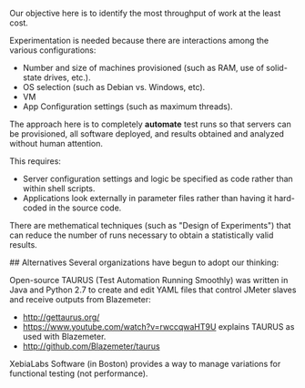 Our objective here is to identify the most throughput of work at the least cost.

Experimentation is needed because there are interactions among the various configurations:

  * Number and size of machines provisioned (such as RAM, use of solid-state drives, etc.).
  * OS selection (such as Debian vs. Windows, etc).
  * VM
  * App Configuration settings (such as maximum threads).

The approach here is to completely <strong>automate</strong> test runs so that
servers can be provisioned, all software deployed, and results obtained and analyzed
without human attention.

This requires:

  * Server configuration settings and logic be specified as code rather than within shell scripts.
  * Applications look externally in parameter files rather than having it hard-coded in the source code.

There are methematical techniques (such as "Design of Experiments") that can reduce the number of runs
necessary to obtain a statistically valid results.


<a id="Alternatives">
## Alternatives</a>
Several organizations have begun to adopt our thinking:

Open-source TAURUS (Test Automation Running Smoothly) was 
written in Java and Python 2.7 to create and edit YAML files that control JMeter slaves
and receive outputs from Blazemeter:

   * http://gettaurus.org/
   * https://www.youtube.com/watch?v=rwccqwaHT9U explains TAURUS as used with Blazemeter.
   * http://github.com/Blazemeter/taurus

XebiaLabs Software (in Boston)
provides a way to manage variations for functional testing (not performance).

